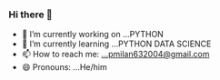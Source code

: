 ### Hi there 👋

- 🔭 I’m currently working on ...PYTHON
- 🌱 I’m currently learning ...PYTHON DATA SCIENCE
- 📫 How to reach me: ...pmilan632004@gmail.com
- 😄 Pronouns: ...He/him
